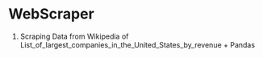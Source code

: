 # WebScraper

1) Scraping Data from Wikipedia of List_of_largest_companies_in_the_United_States_by_revenue + Pandas

